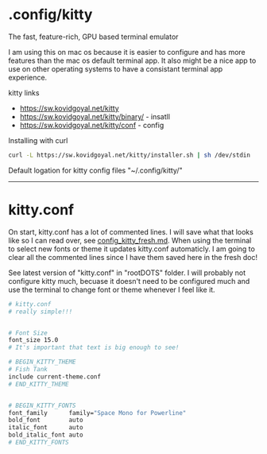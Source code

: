 # .config/kitty
The fast, feature-rich, GPU based terminal emulator


I am using this on mac os because it is easier to configure and has more features than the mac os default terminal app. It also might be a nice app to use on other operating systems to have a consistant terminal app experience.

kitty links
- https://sw.kovidgoyal.net/kitty
- https://sw.kovidgoyal.net/kitty/binary/ - insatll
- https://sw.kovidgoyal.net/kitty/conf - config

Installing with curl
```sh
curl -L https://sw.kovidgoyal.net/kitty/installer.sh | sh /dev/stdin
```

Default logation for kitty config files
"~/.config/kitty/"

---

# kitty.conf
On start, kitty.conf has a lot of commented lines.
I will save what that looks like so I can read over, see [config_kitty_fresh.md](config_kitty_fresh.md).
When using the terminal to select new fonts or theme it updates kitty.conf automaticly.
I am going to clear all the commented lines since I have them saved here in the fresh doc!

See latest version of "kitty.conf" in "rootDOTS" folder. I will probably not configure kitty much, becuase it doesn't need to be configured much and use the terminal to change font or theme whenever I feel like it.


```sh
# kitty.conf
# really simple!!!


# Font Size
font_size 15.0
# It's important that text is big enough to see!

# BEGIN_KITTY_THEME
# Fish Tank
include current-theme.conf
# END_KITTY_THEME


# BEGIN_KITTY_FONTS
font_family      family="Space Mono for Powerline"
bold_font        auto
italic_font      auto
bold_italic_font auto
# END_KITTY_FONTS
```